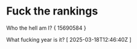 # Fuck the rankings

Who the hell am I?
{ 15690584 }

What fucking year is it?
[ 2025-03-18T12:46:40Z ]
